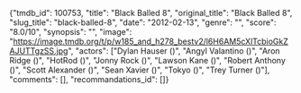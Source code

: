 {"tmdb_id": 100753, "title": "Black Balled 8", "original_title": "Black Balled 8", "slug_title": "black-balled-8", "date": "2012-02-13", "genre": "", "score": "8.0/10", "synopsis": "", "image": "https://image.tmdb.org/t/p/w185_and_h278_bestv2/l6H6AM5cXlTcbioGkZAJUTTgzSS.jpg", "actors": ["Dylan Hauser ()", "Angyl Valantino ()", "Aron Ridge ()", "HotRod ()", "Jonny Rock ()", "Lawson Kane ()", "Robert Anthony ()", "Scott Alexander ()", "Sean Xavier ()", "Tokyo ()", "Trey Turner ()"], "comments": [], "recommandations_id": []}